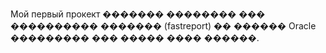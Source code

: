 Мой первый прокект
������� �������� ��� ���������� ������� (fastreport) �� ������ Oracle ��������� ��� ����� ���� ������.

